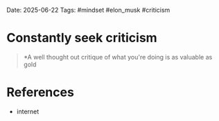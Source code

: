 Date: 2025-06-22
Tags: #mindset #elon_musk  #criticism 


# Constantly seek criticism

>*A well thought out critique of what you're doing is as valuable as gold 

# References
- internet 
 